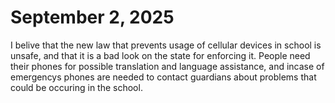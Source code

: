 # September 2, 2025
I belive that the new law that prevents usage of cellular devices in school is unsafe, and that it is a bad look on the state for enforcing it. People need their phones for possible translation and language assistance, and incase of emergencys phones are needed to contact guardians about
problems that could be occuring in the school.
